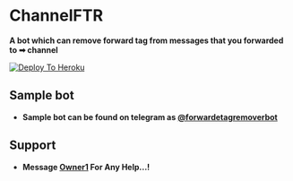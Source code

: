 # ChannelFTR

**A bot which can remove forward tag from messages that you forwarded to ➡ channel**

[![Deploy To Heroku](https://www.herokucdn.com/deploy/button.svg)](https://heroku.com/deploy)

## Sample bot

- **Sample bot can be found on telegram as [@forwardetagremoverbot](https://t.me/forwardetagremoverbot)**

## Support
 
- **Message [Owner1](https://t.me/untoldhra) For Any Help...!**










